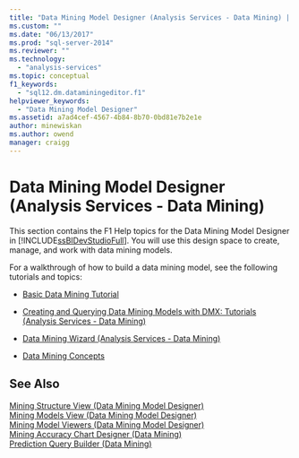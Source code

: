```yaml
---
title: "Data Mining Model Designer (Analysis Services - Data Mining) | Microsoft Docs"
ms.custom: ""
ms.date: "06/13/2017"
ms.prod: "sql-server-2014"
ms.reviewer: ""
ms.technology: 
  - "analysis-services"
ms.topic: conceptual
f1_keywords: 
  - "sql12.dm.dataminingeditor.f1"
helpviewer_keywords: 
  - "Data Mining Model Designer"
ms.assetid: a7ad4cef-4567-4b84-8b70-0bd81e7b2e1e
author: minewiskan
ms.author: owend
manager: craigg
---
```

# Data Mining Model Designer (Analysis Services - Data Mining)
  This section contains the F1 Help topics for the Data Mining Model Designer in [!INCLUDE[ssBIDevStudioFull](../includes/ssbidevstudiofull-md.md)]. You will use this design space to create, manage, and work with data mining models.  
  
 For a walkthrough of how to build a data mining model, see the following tutorials and topics:  
  
-   [Basic Data Mining Tutorial](../../2014/tutorials/basic-data-mining-tutorial.md)  
  
-   [Creating and Querying Data Mining Models with DMX: Tutorials &#40;Analysis Services - Data Mining&#41;](../../2014/tutorials/create-query-data-mining-models-dmx-tutorials.md)  
  
-   [Data Mining Wizard &#40;Analysis Services - Data Mining&#41;](data-mining/data-mining-wizard-analysis-services-data-mining.md)  
  
-   [Data Mining Concepts](data-mining/data-mining-concepts.md)  
  
## See Also  
 [Mining Structure View &#40;Data Mining Model Designer&#41;](mining-structure-view-data-mining-model-designer.md)   
 [Mining Models View &#40;Data Mining Model Designer&#41;](mining-models-view-data-mining-model-designer.md)   
 [Mining Model Viewers &#40;Data Mining Model Designer&#41;](mining-model-viewers-data-mining-model-designer.md)   
 [Mining Accuracy Chart Designer &#40;Data Mining&#41;](mining-accuracy-chart-designer-data-mining.md)   
 [Prediction Query Builder &#40;Data Mining&#41;](prediction-query-builder-data-mining.md)  
  
  
